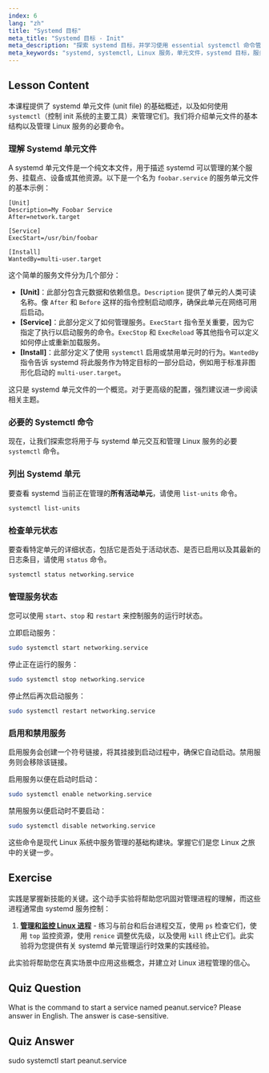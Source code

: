 ```yaml
---
index: 6
lang: "zh"
title: "Systemd 目标"
meta_title: "Systemd 目标 - Init"
meta_description: "探索 systemd 目标，并学习使用 essential systemctl 命令管理 Linux 服务。本指南涵盖 systemd 单元文件基础知识、如何启动、停止和启用服务以及查看其状态。"
meta_keywords: "systemd, systemctl, Linux 服务，单元文件，systemd 目标，服务管理，systemd 单元，初学者，教程，指南，Linux 命令"
---
```


## Lesson Content

本课程提供了 systemd 单元文件 (unit file) 的基础概述，以及如何使用 `systemctl`（控制 init 系统的主要工具）来管理它们。我们将介绍单元文件的基本结构以及管理 Linux 服务的必要命令。

### 理解 Systemd 单元文件

A systemd 单元文件是一个纯文本文件，用于描述 systemd 可以管理的某个服务、挂载点、设备或其他资源。以下是一个名为 `foobar.service` 的服务单元文件的基本示例：

```
[Unit]
Description=My Foobar Service
After=network.target

[Service]
ExecStart=/usr/bin/foobar

[Install]
WantedBy=multi-user.target
```

这个简单的服务文件分为几个部分：

- **[Unit]**：此部分包含元数据和依赖信息。`Description` 提供了单元的人类可读名称。像 `After` 和 `Before` 这样的指令控制启动顺序，确保此单元在网络可用后启动。
- **[Service]**：此部分定义了如何管理服务。`ExecStart` 指令至关重要，因为它指定了执行以启动服务的命令。`ExecStop` 和 `ExecReload` 等其他指令可以定义如何停止或重新加载服务。
- **[Install]**：此部分定义了使用 `systemctl` 启用或禁用单元时的行为。`WantedBy` 指令告诉 systemd 将此服务作为特定目标的一部分启动，例如用于标准非图形化启动的 `multi-user.target`。

这只是 systemd 单元文件的一个概览。对于更高级的配置，强烈建议进一步阅读相关主题。

### 必要的 Systemctl 命令

现在，让我们探索您将用于与 systemd 单元交互和管理 Linux 服务的必要 `systemctl` 命令。

### 列出 Systemd 单元

要查看 systemd 当前正在管理的**所有活动单元**，请使用 `list-units` 命令。

```bash
systemctl list-units
```

### 检查单元状态

要查看特定单元的详细状态，包括它是否处于活动状态、是否已启用以及其最新的日志条目，请使用 `status` 命令。

```bash
systemctl status networking.service
```

### 管理服务状态

您可以使用 `start`、`stop` 和 `restart` 来控制服务的运行时状态。

立即启动服务：

```bash
sudo systemctl start networking.service
```

停止正在运行的服务：

```bash
sudo systemctl stop networking.service
```

停止然后再次启动服务：

```bash
sudo systemctl restart networking.service
```

### 启用和禁用服务

启用服务会创建一个符号链接，将其挂接到启动过程中，确保它自动启动。禁用服务则会移除该链接。

启用服务以便在启动时启动：

```bash
sudo systemctl enable networking.service
```

禁用服务以便启动时不要启动：

```bash
sudo systemctl disable networking.service
```

这些命令是现代 Linux 系统中服务管理的基础构建块。掌握它们是您 Linux 之旅中的关键一步。

## Exercise

实践是掌握新技能的关键。这个动手实验将帮助您巩固对管理进程的理解，而这些进程通常由 systemd 服务控制：

1.  **[管理和监控 Linux 进程](https://labex.io/zh/labs/comptia-manage-and-monitor-linux-processes-590864)** - 练习与前台和后台进程交互，使用 `ps` 检查它们，使用 `top` 监控资源，使用 `renice` 调整优先级，以及使用 `kill` 终止它们。此实验将为您提供有关 systemd 单元管理运行时效果的实践经验。

此实验将帮助您在真实场景中应用这些概念，并建立对 Linux 进程管理的信心。

## Quiz Question

What is the command to start a service named peanut.service? Please answer in English. The answer is case-sensitive.

## Quiz Answer

sudo systemctl start peanut.service
